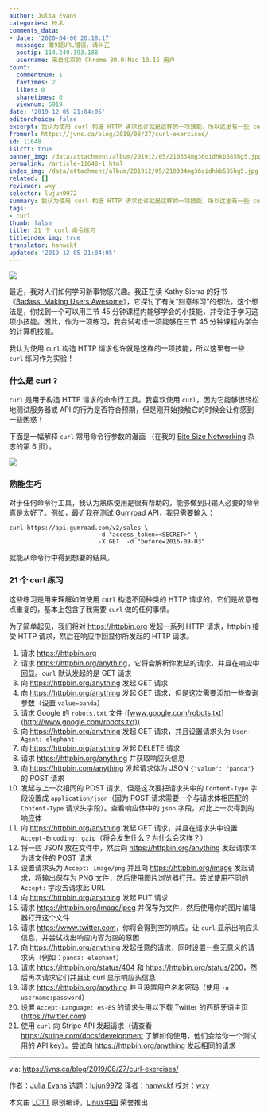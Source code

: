 ```yaml
---
author: Julia Evans
categories: 技术
comments_data:
- date: '2020-04-06 20:18:17'
  message: 第9题URL错误，请纠正
  postip: 114.249.193.188
  username: 来自北京的 Chrome 80.0|Mac 10.15 用户
count:
  commentnum: 1
  favtimes: 2
  likes: 0
  sharetimes: 0
  viewnum: 6919
date: '2019-12-05 21:04:05'
editorchoice: false
excerpt: 我认为使用 curl 构造 HTTP 请求也许就是这样的一项技能，所以这里有一些 curl 练习作为实验！
fromurl: https://jvns.ca/blog/2019/08/27/curl-exercises/
id: 11648
islctt: true
banner_img: /data/attachment/album/201912/05/210334mg36oidhkb585hg5.jpg
permalink: /article-11648-1.html
index_img: /data/attachment/album/201912/05/210334mg36oidhkb585hg5.jpg.thumb.jpg
related: []
reviewer: wxy
selector: lujun9972
summary: 我认为使用 curl 构造 HTTP 请求也许就是这样的一项技能，所以这里有一些 curl 练习作为实验！
tags:
- curl
thumb: false
title: 21 个 curl 命令练习
titleindex_img: true
translator: hanwckf
updated: '2019-12-05 21:04:05'
---
```


![](/data/attachment/album/201912/05/210334mg36oidhkb585hg5.jpg)


最近，我对人们如何学习新事物感兴趣。我正在读 Kathy Sierra 的好书《[Badass: Making Users Awesome](https://www.amazon.com/Badass-Making-Awesome-Kathy-Sierra/dp/1491919019)》，它探讨了有关“刻意练习”的想法。这个想法是，你找到一个可以用三节 45 分钟课程内能够学会的小技能，并专注于学习这项小技能。因此，作为一项练习，我尝试考虑一项能够在三节 45 分钟课程内学会的计算机技能。


我认为使用 `curl` 构造 HTTP 请求也许就是这样的一项技能，所以这里有一些 `curl` 练习作为实验！


### 什么是 curl ?


`curl` 是用于构造 HTTP 请求的命令行工具。我喜欢使用 `curl`，因为它能够很轻松地测试服务器或 API 的行为是否符合预期，但是刚开始接触它的时候会让你感到一些困惑！


下面是一幅解释 `curl` 常用命令行参数的漫画 （在我的 [Bite Size Networking](https://wizardzines.com/zines/bite-size-networking) 杂志的第 6 页）。


![](/data/attachment/album/201912/05/210411aqpo59rka1kt51gk.jpg)


### 熟能生巧


对于任何命令行工具，我认为熟练使用是很有帮助的，能够做到只输入必要的命令真是太好了。例如，最近我在测试 Gumroad API，我只需要输入：



```
curl https://api.gumroad.com/v2/sales \
                         -d "access_token=<SECRET>" \
                         -X GET  -d "before=2016-09-03"
```

就能从命令行中得到想要的结果。


### 21 个 curl 练习


这些练习是用来理解如何使用 `curl` 构造不同种类的 HTTP 请求的，它们是故意有点重复的，基本上包含了我需要 `curl` 做的任何事情。


为了简单起见，我们将对 <https://httpbin.org> 发起一系列 HTTP 请求，httpbin 接受 HTTP 请求，然后在响应中回显你所发起的 HTTP 请求。


1. 请求 <https://httpbin.org>
2. 请求 <https://httpbin.org/anything>，它将会解析你发起的请求，并且在响应中回显。`curl` 默认发起的是 GET 请求
3. 向 <https://httpbin.org/anything> 发起 GET 请求
4. 向 <https://httpbin.org/anything> 发起 GET 请求，但是这次需要添加一些查询参数（设置 `value=panda`）
5. 请求 Google 的 `robots.txt` 文件 ([www.google.com/robots.txt](http://www.google.com/robots.txt))
6. 向 <https://httpbin.org/anything> 发起 GET 请求，并且设置请求头为 `User-Agent: elephant`
7. 向 <https://httpbin.org/anything> 发起 DELETE 请求
8. 请求 <https://httpbin.org/anything> 并获取响应头信息
9. 向 <https://httpbin.com/anything> 发起请求体为 JSON `{"value": "panda"}` 的 POST 请求
10. 发起与上一次相同的 POST 请求，但是这次要把请求头中的 `Content-Type` 字段设置成 `application/json`（因为 POST 请求需要一个与请求体相匹配的 `Content-Type` 请求头字段）。查看响应体中的 `json` 字段，对比上一次得到的响应体
11. 向 <https://httpbin.org/anything> 发起 GET 请求，并且在请求头中设置 `Accept-Encoding: gzip`（将会发生什么？为什么会这样？）
12. 将一些 JSON 放在文件中，然后向 <https://httpbin.org/anything> 发起请求体为该文件的 POST 请求
13. 设置请求头为 `Accept: image/png` 并且向 <https://httpbin.org/image> 发起请求，将输出保存为 PNG 文件，然后使用图片浏览器打开。尝试使用不同的 `Accept:` 字段去请求此 URL
14. 向 <https://httpbin.org/anything> 发起 PUT 请求
15. 请求 <https://httpbin.org/image/jpeg> 并保存为文件，然后使用你的图片编辑器打开这个文件
16. 请求 <https://www.twitter.com>，你将会得到空的响应。让 `curl` 显示出响应头信息，并尝试找出响应内容为空的原因
17. 向 <https://httpbin.org/anything> 发起任意的请求，同时设置一些无意义的请求头（例如：`panda: elephant`）
18. 请求 <https://httpbin.org/status/404> 和 <https://httpbin.org/status/200>，然后再次请求它们并且让 curl 显示响应头信息
19. 请求 <https://httpbin.org/anything> 并且设置用户名和密码（使用 `-u username:password`）
20. 设置 `Accept-Language: es-ES` 的请求头用以下载 Twitter 的西班牙语主页 (<https://twitter.com>)
21. 使用 `curl` 向 Stripe API 发起请求（请查看 <https://stripe.com/docs/development> 了解如何使用，他们会给你一个测试用的 API key）。尝试向 <https://httpbin.org/anything> 发起相同的请求




---


via: <https://jvns.ca/blog/2019/08/27/curl-exercises/>


作者：[Julia Evans](https://jvns.ca/) 选题：[lujun9972](https://github.com/lujun9972) 译者：[hanwckf](https://github.com/hanwckf) 校对：[wxy](https://github.com/wxy)


本文由 [LCTT](https://github.com/LCTT/TranslateProject) 原创编译，[Linux中国](https://linux.cn/) 荣誉推出